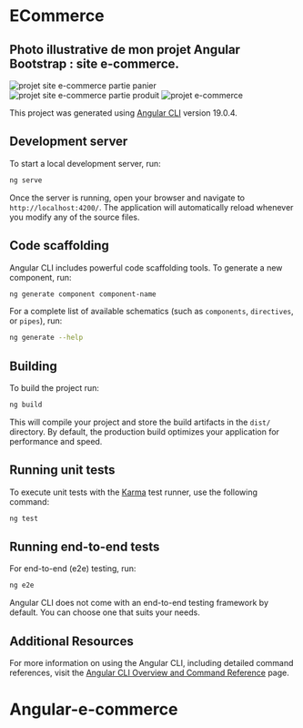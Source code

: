 # ECommerce

## Photo illustrative de mon projet Angular Bootstrap : site e-commerce.

![projet site e-commerce partie panier](https://github.com/user-attachments/assets/def4a36d-3f05-46bf-836b-fc9328ba4262)
![projet site e-commerce partie produit](https://github.com/user-attachments/assets/c2015585-37ce-4af8-a021-833f06afb805)
![projet e-commerce](https://github.com/user-attachments/assets/16b29554-3ad6-4aca-b57c-2d11da072d00)


This project was generated using [Angular CLI](https://github.com/angular/angular-cli) version 19.0.4.

## Development server

To start a local development server, run:

```bash
ng serve
```

Once the server is running, open your browser and navigate to `http://localhost:4200/`. The application will automatically reload whenever you modify any of the source files.

## Code scaffolding

Angular CLI includes powerful code scaffolding tools. To generate a new component, run:

```bash
ng generate component component-name
```

For a complete list of available schematics (such as `components`, `directives`, or `pipes`), run:

```bash
ng generate --help
```

## Building

To build the project run:

```bash
ng build
```

This will compile your project and store the build artifacts in the `dist/` directory. By default, the production build optimizes your application for performance and speed.

## Running unit tests

To execute unit tests with the [Karma](https://karma-runner.github.io) test runner, use the following command:

```bash
ng test
```

## Running end-to-end tests

For end-to-end (e2e) testing, run:

```bash
ng e2e
```

Angular CLI does not come with an end-to-end testing framework by default. You can choose one that suits your needs.

## Additional Resources

For more information on using the Angular CLI, including detailed command references, visit the [Angular CLI Overview and Command Reference](https://angular.dev/tools/cli) page.
# Angular-e-commerce
